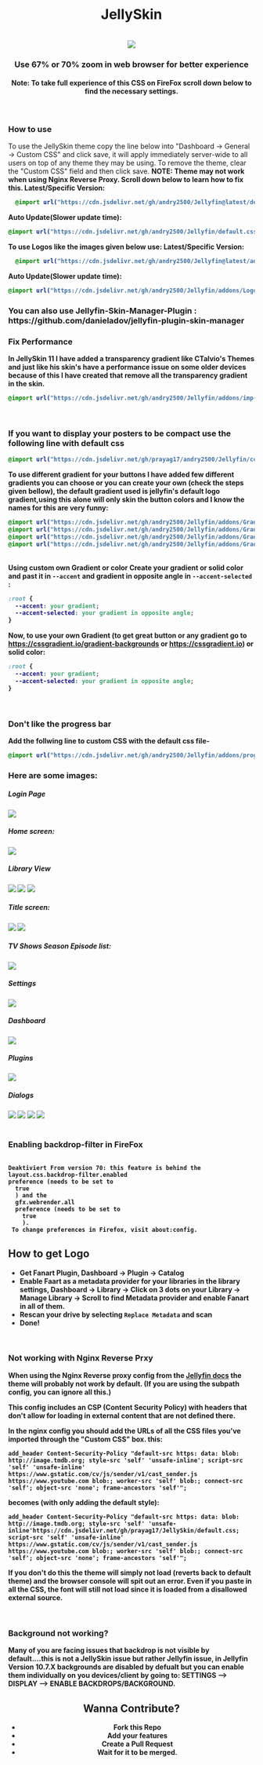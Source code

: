 <div align="center">
<h1>JellySkin</h1><br>
<img src="https://data.jsdelivr.com/v1/package/gh/prayag17/JellySkin/badge">
<br>
<h3>Use 67% or 70% zoom in web browser for better experience</h3>
<h4>Note: To take full experience of this CSS on FireFox scroll down below to find the necessary settings.</h4>
</div>
<br>
<h3>How to use</h3>
To use the JellySkin theme copy the line below into "Dashboard -> General -> Custom CSS" and click save, it will apply immediately server-wide to all users on top of any theme they may be using. To remove the theme, clear the "Custom CSS" field and then click save. <b>NOTE: Theme may not work when using Nginx Reverse Proxy. Scroll down below to learn how to fix this.
Latest/Specific Version:
  
```css
  @import url("https://cdn.jsdelivr.net/gh/andry2500/Jellyfin@latest/default.css");
```

Auto Update(Slower update time):
  
```css
@import url("https://cdn.jsdelivr.net/gh/andry2500/Jellyfin/default.css");
```
To use Logos like the images given below use:
Latest/Specific Version:
  
```css
  @import url("https://cdn.jsdelivr.net/gh/andry2500/Jellyfin@latest/addons/Logo.css");
```

Auto Update(Slower update time):
  
```css
@import url("https://cdn.jsdelivr.net/gh/andry2500/Jellyfin/addons/Logo.css");
```
  
<h3> You can also use Jellyfin-Skin-Manager-Plugin : https://github.com/danieladov/jellyfin-plugin-skin-manager
<br>

<h3>Fix Performance</h3>
In JellySkin 11 I have added a transparency gradient like CTalvio's Themes and just like his skin's have a performance issue on some older devices because of this I have created that remove all the transparency gradient in the skin.
  
```css
@import url("https://cdn.jsdelivr.net/gh/andry2500/Jellyfin/addons/imp-per.css");
```

<br>
<h3>If you want to display your posters to be compact use the following line with default css</h3>

```css
@import url("https://cdn.jsdelivr.net/gh/prayag17/andry2500/Jellyfin/compact-poster.css");
```

To use different gradient for your buttons I have added few different gradients you can choose or you can create your own (check the steps given bellow), the default gradient used is jellyfin's default logo gradient,using this alone will only skin the button colors and I know the names for this are very funny:
```css
@import url("https://cdn.jsdelivr.net/gh/andry2500/Jellyfin/addons/Gradients/seaGradient.css");
@import url("https://cdn.jsdelivr.net/gh/andry2500/Jellyfin/addons/Gradients/sunsetGradient.css");
@import url("https://cdn.jsdelivr.net/gh/andry2500/Jellyfin/addons/Gradients/mauveGradient.css");
@import url("https://cdn.jsdelivr.net/gh/andry2500/Jellyfin/addons/Gradients/nightSkyGradient.css");
```
<br>
Using custom own Gradient or color
Create your gradient or solid color and past it in <code>--accent</code> and gradient in opposite angle in <code>--accent-selected</code> :
  
```css
:root {
  --accent: your gradient;
  --accent-selected: your gradient in opposite angle;
}
```
  
Now, to use your own Gradient (to get great button or any gradient go to https://cssgradient.io/gradient-backgrounds or https://cssgradient.io) or solid color:
  
```css
:root {
  --accent: your gradient;
  --accent-selected: your gradient in opposite angle;
}
```
  
<br>
<h3>Don't like the progress bar</h3>
Add the follwing line to custom CSS with the default css file-

```css
@import url("https://cdn.jsdelivr.net/gh/andry2500/Jellyfin/addons/progress-bar.css");
```

<h3>Here are some images:</h3>

<h5>Login Page</h5>
<img src="https://cdn.jsdelivr.net/gh/andry2500/Jellyfin/img/login.jpg">

<h5>Home screen:</h5>
<img src="https://cdn.jsdelivr.net/gh/andry2500/Jellyfin/img/Home.jpg">

<h5>Library View</h5>
<img src="https://cdn.jsdelivr.net/gh/andry2500/Jellyfin/img/Movies.jpg">
<img src="https://cdn.jsdelivr.net/gh/andry2500/Jellyfin/img/TV%20Shows.jpg">
<img src="https://cdn.jsdelivr.net/gh/andry2500/Jellyfin/img/Collections.jpg">

<h5>Title screen:</h5>
<img src="https://cdn.jsdelivr.net/gh/andry2500/Jellyfin/img/Title%20Page-Movie.jpg">
<img src="https://cdn.jsdelivr.net/gh/andry2500/Jellyfin/img/Title%20Page-TV.jpg">

<h5>TV Shows Season Episode list:</h5>
<img src="https://cdn.jsdelivr.net/gh/andry2500/Jellyfin/img/Ep-list.jpg">

<h5>Settings</h5>
<img src="https://cdn.jsdelivr.net/gh/andry2500/Jellyfin/img/Settings.jpg">

<h5>Dashboard</h5>
<img src="https://cdn.jsdelivr.net/gh/andry2500/Jellyfin/img/Dashboard.jpg">

<h5>Plugins</h5>
<img src="https://cdn.jsdelivr.net/gh/andry2500/Jellyfin/img/Plugins.jpg">


<h5>Dialogs</h5>
<img src="https://cdn.jsdelivr.net/gh/andry2500/Jellyfin/img/Menu.jpg">
<img src="https://cdn.jsdelivr.net/gh/andry2500/Jellyfin/img/Dialog-1.jpg">
<img src="https://cdn.jsdelivr.net/gh/andry2500/Jellyfin/img/Dialog-2.jpg">
<img src="https://cdn.jsdelivr.net/gh/andry2500/Jellyfin/img/Dialog-3.jpg">
<br>
<br>

<div class="firefox">
<h3>Enabling backdrop-filter in FireFox</h3>

<code style="display: block !important;">
Deaktiviert From version 70: this feature is behind the
layout.css.backdrop-filter.enabled
preference (needs to be set to
  true
  ) and the
  gfx.webrender.all
  preference (needs to be set to
    true
    ).
 To change preferences in Firefox, visit about:config.
</code>

</div>

<div class="faq">
  <div class="logopull">
    <h2> How to get Logo </h2>
    <ul>
      <li>Get Fanart Plugin, Dashboard -> Plugin -> Catalog</li>
      <li>Enable Faart as a metadata provider for your libraries in the library settings, Dashboard -> Library -> Click on 3 dots on your Library -> Manage Library -> Scroll to find Metadata provider and enable Fanart in all of them.</li>
      <li>Rescan your drive by selecting <code>Replace Metadata</code> and scan</li>
      <li>Done!</li>
    </ul>
  </div>
  <br>
  <div class="nginx-reverseproxy">
<h3>Not working with Nginx Reverse Prxy</h3>
  When using the Nginx Reverse proxy config from the <a href="https://jellyfin.org/docs/general/networking/nginx.html">Jellyfin docs</a> the theme will probably not work by default. (If you are using the subpath config, you can ignore all this.)

This config includes an CSP (Content Security Policy) with headers that don't allow for loading in external content that are not defined there.

In the nginx config you should add the URLs of all the CSS files you've imported through the "Custom CSS" box.
this:

```
add_header Content-Security-Policy "default-src https: data: blob: http://image.tmdb.org; style-src 'self' 'unsafe-inline'; script-src 'self' 'unsafe-inline' https://www.gstatic.com/cv/js/sender/v1/cast_sender.js https://www.youtube.com blob:; worker-src 'self' blob:; connect-src 'self'; object-src 'none'; frame-ancestors 'self'";
```
becomes (with only adding the default style):

```
add_header Content-Security-Policy "default-src https: data: blob: http://image.tmdb.org; style-src 'self' 'unsafe-inline'https://cdn.jsdelivr.net/gh/prayag17/JellySkin/default.css; script-src 'self' 'unsafe-inline' https://www.gstatic.com/cv/js/sender/v1/cast_sender.js https://www.youtube.com blob:; worker-src 'self' blob:; connect-src 'self'; object-src 'none'; frame-ancestors 'self'";
```

If you don't do this the theme will simply not load (reverts back to default theme) and the browser console will spit out an error. Even if you paste in all the CSS, the font will still not load since it is loaded from a disallowed external source.
  </div>
  <br>
<h3>Background not working?</h3>
Many of you are facing issues that backdrop is not visible by default....this is not a JellySkin issue but rather Jellyfin issue, in Jellyfin Version 10.7.X backgrounds are disabled by defualt but you can enable them individually on you devices/client by going to: 
SETTINGS --> DISPLAY --> ENABLE BACKDROPS/BACKGROUND.
</div>

<div class="conribute" style="text-align: center;">
<h2> Wanna Contribute? </h2>
<ul>
<li>Fork this Repo</li>
<li>Add your features</li>
<li>Create a Pull Request</li>
<li>Wait for it to be merged.</li>
</ul>
</div>
